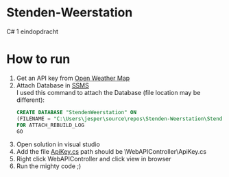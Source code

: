 # Stenden-Weerstation
C# 1 eindopdracht

# How to run
1. Get an API key from [Open Weather Map](https://home.openweathermap.org/users/sign_up)
2. Attach Database in [SSMS](https://docs.microsoft.com/en-us/sql/ssms/download-sql-server-management-studio-ssms?view=sql-server-ver15)
   <br>I used this command to attach the Database (file location may be different):
   ```SQL
   CREATE DATABASE "StendenWeerstation" ON
   (FILENAME = "C:\Users\jesper\source\repos\Stenden-Weerstation\StendenWeerstation.mdf")
   FOR ATTACH_REBUILD_LOG
   GO
   ```
3. Open solution in visual studio
4. Add the file [ApiKey.cs](https://pastebin.com/zbLtcipp) path should be \WebAPIController\ApiKey.cs
5. Right click WebAPIController and click view in browser
6. Run the mighty code ;)
